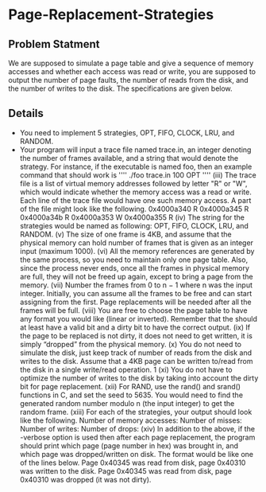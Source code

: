 # Page-Replacement-Strategies
## Problem Statment
We are supposed to simulate a page table and give a sequence of memory accesses and whether each access was read or write, you are supposed to output the number of page faults, the number of reads from the disk, and the number of writes to the disk. The specifications are given below.
## Details
* You need to implement 5 strategies, OPT, FIFO, CLOCK, LRU, and RANDOM.
* Your program will input a trace file named trace.in, an integer denoting the number of frames available, and a string that would denote the strategy. For instance, if the executable is named foo, then an example command that should work is '''' ./foo trace.in 100 OPT ''''
(iii) The trace file is a list of virtual memory addresses followed by letter "R" or "W", which
would indicate whether the memory access was a read or write. Each line of the trace file
would have one such memory access. A part of the file might look like the following.
0x4000a340 R
0x4000a345 R
0x4000a34b R
0x4000a353 W
0x4000a355 R
(iv) The string for the strategies would be named as following: OPT, FIFO, CLOCK, LRU,
and RANDOM.
(v) The size of one frame is 4KB, and assume that the physical memory can hold number of
frames that is given as an integer input (maximum 1000).
(vi) All the memory references are generated by the same process, so you need to maintain
only one page table. Also, since the process never ends, once all the frames in physical
memory are full, they will not be freed up again, except to bring a page from the memory.
(vii) Number the frames from 0 to n − 1 where n was the input integer. Initially, you can
assume all the frames to be free and can start assigning from the first. Page replacements
will be needed after all the frames will be full.
(viii) You are free to choose the page table to have any format you would like (linear or inverted).
Remember that the should at least have a valid bit and a dirty bit to have the correct
output.
(ix) If the page to be replaced is not dirty, it does not need to get written, it is simply “dropped”
from the physical memory.
(x) You do not need to simulate the disk, just keep track of number of reads from the disk
and writes to the disk. Assume that a 4KB page can be written to/read from the disk in
a single write/read operation.
1
(xi) You do not have to optimize the number of writes to the disk by taking into account the
dirty bit for page replacement.
(xii) For RAND, use the rand() and srand() functions in C, and set the seed to 5635. You
would need to find the generated random number modulo n (the input integer) to get the
random frame.
(xiii) For each of the strategies, your output should look like the following.
Number of memory accesses:
Number of misses:
Number of writes:
Number of drops:
(xiv) In addition to the above, if the -verbose option is used then after each page replacement,
the program should print which page (page number in hex) was brought in, and which
page was dropped/written on disk. The format would be like one of the lines below.
Page 0x40345 was read from disk, page 0x40310 was written to the disk.
Page 0x40345 was read from disk, page 0x40310 was dropped (it was not dirty).
